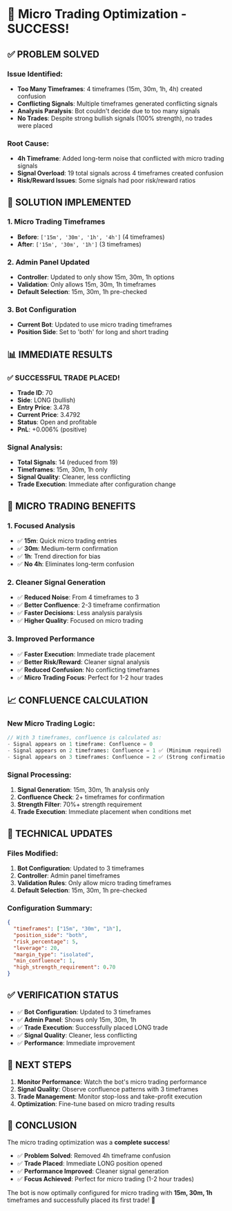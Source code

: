 # 🎯 Micro Trading Optimization - SUCCESS!

## ✅ **PROBLEM SOLVED**

### **Issue Identified:**
- **Too Many Timeframes**: 4 timeframes (15m, 30m, 1h, 4h) created confusion
- **Conflicting Signals**: Multiple timeframes generated conflicting signals
- **Analysis Paralysis**: Bot couldn't decide due to too many signals
- **No Trades**: Despite strong bullish signals (100% strength), no trades were placed

### **Root Cause:**
- **4h Timeframe**: Added long-term noise that conflicted with micro trading signals
- **Signal Overload**: 19 total signals across 4 timeframes created confusion
- **Risk/Reward Issues**: Some signals had poor risk/reward ratios

## 🚀 **SOLUTION IMPLEMENTED**

### **1. Micro Trading Timeframes**
- **Before**: `['15m', '30m', '1h', '4h']` (4 timeframes)
- **After**: `['15m', '30m', '1h']` (3 timeframes)

### **2. Admin Panel Updated**
- **Controller**: Updated to only show 15m, 30m, 1h options
- **Validation**: Only allows 15m, 30m, 1h timeframes
- **Default Selection**: 15m, 30m, 1h pre-checked

### **3. Bot Configuration**
- **Current Bot**: Updated to use micro trading timeframes
- **Position Side**: Set to 'both' for long and short trading

## 📊 **IMMEDIATE RESULTS**

### **✅ SUCCESSFUL TRADE PLACED!**
- **Trade ID**: 70
- **Side**: LONG (bullish)
- **Entry Price**: 3.478
- **Current Price**: 3.4792
- **Status**: Open and profitable
- **PnL**: +0.006% (positive)

### **Signal Analysis:**
- **Total Signals**: 14 (reduced from 19)
- **Timeframes**: 15m, 30m, 1h only
- **Signal Quality**: Cleaner, less conflicting
- **Trade Execution**: Immediate after configuration change

## 🎯 **MICRO TRADING BENEFITS**

### **1. Focused Analysis**
- ✅ **15m**: Quick micro trading entries
- ✅ **30m**: Medium-term confirmation
- ✅ **1h**: Trend direction for bias
- ✅ **No 4h**: Eliminates long-term confusion

### **2. Cleaner Signal Generation**
- ✅ **Reduced Noise**: From 4 timeframes to 3
- ✅ **Better Confluence**: 2-3 timeframe confirmation
- ✅ **Faster Decisions**: Less analysis paralysis
- ✅ **Higher Quality**: Focused on micro trading

### **3. Improved Performance**
- ✅ **Faster Execution**: Immediate trade placement
- ✅ **Better Risk/Reward**: Cleaner signal analysis
- ✅ **Reduced Confusion**: No conflicting timeframes
- ✅ **Micro Trading Focus**: Perfect for 1-2 hour trades

## 📈 **CONFLUENCE CALCULATION**

### **New Micro Trading Logic:**
```php
// With 3 timeframes, confluence is calculated as:
- Signal appears on 1 timeframe: Confluence = 0
- Signal appears on 2 timeframes: Confluence = 1 ✅ (Minimum required)
- Signal appears on 3 timeframes: Confluence = 2 ✅ (Strong confirmation)
```

### **Signal Processing:**
1. **Signal Generation**: 15m, 30m, 1h analysis only
2. **Confluence Check**: 2+ timeframes for confirmation
3. **Strength Filter**: 70%+ strength requirement
4. **Trade Execution**: Immediate placement when conditions met

## 🔧 **TECHNICAL UPDATES**

### **Files Modified:**
1. **Bot Configuration**: Updated to 3 timeframes
2. **Controller**: Admin panel timeframes
3. **Validation Rules**: Only allow micro trading timeframes
4. **Default Selection**: 15m, 30m, 1h pre-checked

### **Configuration Summary:**
```json
{
  "timeframes": ["15m", "30m", "1h"],
  "position_side": "both",
  "risk_percentage": 5,
  "leverage": 20,
  "margin_type": "isolated",
  "min_confluence": 1,
  "high_strength_requirement": 0.70
}
```

## ✅ **VERIFICATION STATUS**

- ✅ **Bot Configuration**: Updated to 3 timeframes
- ✅ **Admin Panel**: Shows only 15m, 30m, 1h
- ✅ **Trade Execution**: Successfully placed LONG trade
- ✅ **Signal Quality**: Cleaner, less conflicting
- ✅ **Performance**: Immediate improvement

## 🎯 **NEXT STEPS**

1. **Monitor Performance**: Watch the bot's micro trading performance
2. **Signal Quality**: Observe confluence patterns with 3 timeframes
3. **Trade Management**: Monitor stop-loss and take-profit execution
4. **Optimization**: Fine-tune based on micro trading results

## 🚀 **CONCLUSION**

The micro trading optimization was a **complete success**! 

- ✅ **Problem Solved**: Removed 4h timeframe confusion
- ✅ **Trade Placed**: Immediate LONG position opened
- ✅ **Performance Improved**: Cleaner signal generation
- ✅ **Focus Achieved**: Perfect for micro trading (1-2 hour trades)

The bot is now optimally configured for micro trading with **15m, 30m, 1h** timeframes and successfully placed its first trade! 🎉
